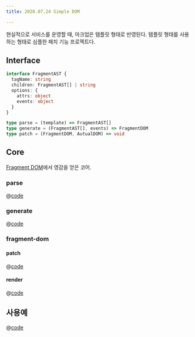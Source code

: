 ```yaml
---
title: 2020.07.24 Simple DOM

---
```


현실적으로 서비스를 운영할 때, 마크업은 탬플릿 형태로 반영된다.
탬플릿 형태를 사용하는 형태로 심플한 패치 기능 프로젝트다.

## Interface
```ts
interface FragmentAST {
  tagName: string
  children: FragmentAST[] | string
  options: {
    attrs: object
    events: object
  }
}

type parse = (template) => FragmentAST[]
type generate = (FragmentAST[], events) => FragmentDOM
type patch = (FragmentDOM, AutualDOM) => void
```

## Core
[Fragment DOM](/src/component/fragment-dom/)에서 영감을 얻은 코어.

### parse
@[code](@/docs/fe-dev/pet-project/component/simple-dom/core/parse.js)

### generate
@[code](@/docs/fe-dev/pet-project/component/simple-dom/core/generate.js)

### fragment-dom
#### patch
@[code](@/docs/fe-dev/pet-project/component/simple-dom/core/fragment-dom-20200725/patch.js)

#### render
@[code](@/docs/fe-dev/pet-project/component/simple-dom/core/fragment-dom-20200725/render.js)

## 사용예
@[code](@/docs/fe-dev/pet-project/component/simple-dom/main.js)
